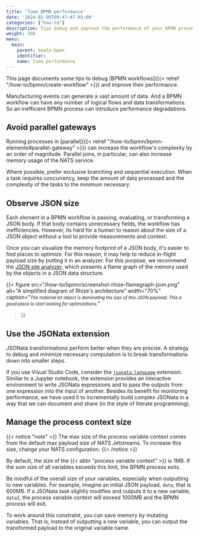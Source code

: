 ```yaml
---
title: 'Tune BPMN performance'
date: '2024-02-09T09:47:47-03:00'
categories: ["how-to"]
description: Tips debug and improve the performance of your BPMN process
weight: 300
menu:
  main:
    parent: howto-bpmn
    identifier:
    name: Tune performance
---
```


This page documents some tips to debug [BPMN workflows]({{< relref "/how-to/bpmn/create-workflow" >}}) and improve their performance.

Manufacturing events can generate a vast amount of data.
And a BPMN workflow can have any number of logical flows and data transformations.
So an inefficient BPMN process can introduce performance degradations.

## Avoid parallel gateways

Running processes in [parallel]({{< relref "/how-to/bpmn/bpmn-elements#parallel-gateway" >}}) can increase the workflow's complexity by an order of magnitude.
Parallel joins, in particular, can also increase memory usage of the NATS service.

Where possible, prefer exclusive branching and sequential execution.
When a task requires concurrency, keep the amount of data processed and the complexity of the tasks to the minimum necessary.

## Observe JSON size

Each element in a BPMN workflow is passing, evaluating, or transforming a JSON body.
If that body contains unnecessary fields, the workflow has inefficiencies.
However, its hard for a human to reason about the size of a JSON object without a tool to provide measurements and context.

Once you can visualize the memory footprint of a JSON body, it's easier to find places to optimize.
For this reason, it may help to reduce in-flight payload size by putting it in an analyzer.
For this purpose, we recommend the [JSON site analyzer](https://www.debugbear.com/json-size-analyzer), which presents a flame graph of the memory used by the objects in a JSON data structure.


{{< figure
src="/how-to/bpmn/screenshot-rhize-flamegraph-json.png"
alt="A simplified diagram of Rhize's architecture"
width="70%"
caption="<em><small>The material lot object is dominating the size of this JSON payload. This a good place to start looking for optimizations.</small></em>"
>}}

## Use the JSONata extension

JSONata transformations perform better when they are precise.
A strategy to debug and minimize necessary computation is to break transformations down into smaller steps.

If you use Visual Studio Code, consider the [`jsonata-language`](https://marketplace.visualstudio.com/items?itemName=bigbug.vscode-language-jsonata) extension.
Similar to a Jupyter notebook, the extension provides an interactive environment to write JSONata expressions and to pass the outputs from one expression into the input of another.
Besides its benefit for monitoring performance, we have used it to incrementally build complex JSONata in a way that we can  document and share (in the style of literate programming).

## Manage the process context size

{{< notice "note" >}}
The max size of the process variable context comes from the default max payload size of NATS Jetstreams.
To increase this size, change your NATS configuration.
{{< /notice >}}

By default, the size of the {{< abbr "process variable context" >}} is 1MB.
If the sum size of all variables exceeds this limit, the BPMN process exits.

Be mindful of the overall size of your variables, especially when outputting to new variables.
For example, imagine an initial JSON payload, `data`, that is 600MB.
If a JSONata task slightly modifies and outputs it to a new variable, `data2`, the process variable context will exceed 1000MB and the BPMN process will exit.

To work around this constraint, you can save memory by mutating variables.
That is, instead of outputting a new variable, you can output the transformed payload to the original variable name.
